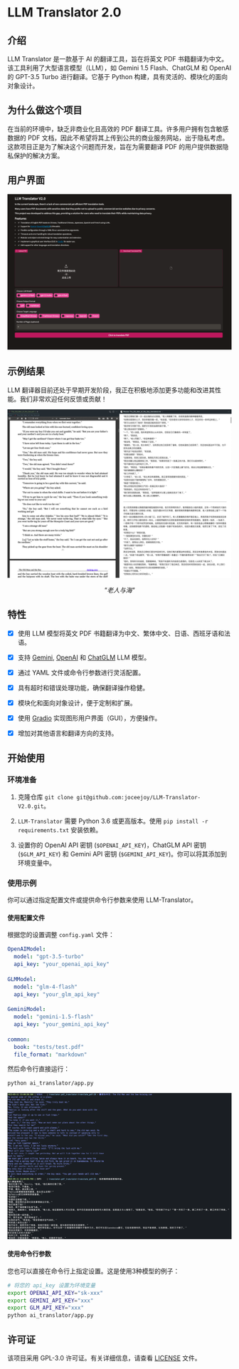# LLM Translator 2.0

## 介绍

LLM Translator 是一款基于 AI 的翻译工具，旨在将英文 PDF 书籍翻译为中文。该工具利用了大型语言模型（LLM），如 Gemini 1.5 Flash、ChatGLM 和 OpenAI 的 GPT-3.5 Turbo 进行翻译。它基于 Python 构建，具有灵活的、模块化的面向对象设计。

## 为什么做这个项目

在当前的环境中，缺乏非商业化且高效的 PDF 翻译工具。许多用户拥有包含敏感数据的 PDF 文档，因此不希望将其上传到公共的商业服务网站，出于隐私考虑。这款项目正是为了解决这个问题而开发，旨在为需要翻译 PDF 的用户提供数据隐私保护的解决方案。

## 用户界面
![User_Interface](images/ui.png)

## 示例结果

LLM 翻译器目前还处于早期开发阶段，我正在积极地添加更多功能和改进其性能。我们非常欢迎任何反馈或贡献！

![The_Old_Man_of_the_Sea](images/sample_image_0.png)

<p align="center">
    <em>"老人与海"</em>
</p>

## 特性

- [X] 使用 LLM 模型将英文 PDF 书籍翻译为中文、繁体中文、日语、西班牙语和法语。
- [X] 支持 [Gemini](https://deepmind.google/technologies/gemini/flash/), [OpenAI](https://platform.openai.com/docs/models) 和 [ChatGLM](https://github.com/THUDM/ChatGLM-6B) LLM 模型。
- [X] 通过 YAML 文件或命令行参数进行灵活配置。
- [X] 具有超时和错误处理功能，确保翻译操作稳健。
- [X] 模块化和面向对象设计，便于定制和扩展。
- [X] 使用 [Gradio](https://www.gradio.app/) 实现图形用户界面（GUI），方便操作。
- [X] 增加对其他语言和翻译方向的支持。


## 开始使用

### 环境准备

1. 克隆仓库 `git clone git@github.com:joceejoy/LLM-Translator-V2.0.git`。

2. `LLM-Translator` 需要 Python 3.6 或更高版本。使用 `pip install -r requirements.txt` 安装依赖。

3. 设置你的 OpenAI API 密钥 (`$OPENAI_API_KEY`)，ChatGLM API 密钥 (`$GLM_API_KEY`) 和 Gemini API 密钥 (`$GEMINI_API_KEY`)。你可以将其添加到环境变量中。

### 使用示例

你可以通过指定配置文件或提供命令行参数来使用 LLM-Translator。

#### 使用配置文件

根据您的设置调整 `config.yaml` 文件：

```yaml
OpenAIModel:
  model: "gpt-3.5-turbo"
  api_key: "your_openai_api_key"

GLMModel:
  model: "glm-4-flash"
  api_key: "your_glm_api_key"

GeminiModel:
  model: "gemini-1.5-flash"
  api_key: "your_gemini_api_key" 

common:
  book: "tests/test.pdf"
  file_format: "markdown"
```

然后命令行直接运行：

```bash
python ai_translator/app.py
```

![sample_out](images/sample_image_1.png)

#### 使用命令行参数

您也可以直接在命令行上指定设置。这是使用3种模型的例子：

```bash
# 将您的 api_key 设置为环境变量
export OPENAI_API_KEY="sk-xxx"
export GEMINI_API_KEY="xxx"
export GLM_API_KEY="xxx"
python ai_translator/app.py
```

## 许可证

该项目采用 GPL-3.0 许可证。有关详细信息，请查看 [LICENSE](LICENSE) 文件。




